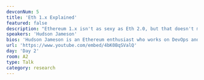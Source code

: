 ```yaml
---
devconNum: 5
title: 'Eth 1.x Explained'
featured: false
description: "Ethereum 1.x isn't as sexy as Eth 2.0, but that doesn't mean it isn't important! In this talk we go over the history of Eth 1.x including it's Devcon4 origins and what it means for Ethereum today."
speakers: 'Hudson Jameson'
bios: 'Hudson Jameson is an Ethereum enthusiast who works on DevOps and community relations at the Ethereum Foundation. In addition to his Ethereum addiction, he co-stars in "Tabletop Squadron," a Star Wars Edge of the Empire tabletop RPG actual play podcast. That''s a mouthful. Hudson has 1 wife and 3 cats.'
url: 'https://www.youtube.com/embed/4bK0BqSValQ'
day: 'Day 2'
room: A2
type: Talk
category: research
---
```


